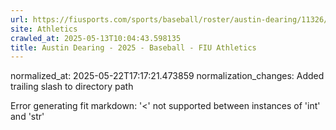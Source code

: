 ```yaml
---
url: https://fiusports.com/sports/baseball/roster/austin-dearing/11326/
site: Athletics
crawled_at: 2025-05-13T10:04:43.598135
title: Austin Dearing - 2025 - Baseball - FIU Athletics
---
```

normalized_at: 2025-05-22T17:17:21.473859
normalization_changes: Added trailing slash to directory path

Error generating fit markdown: '<' not supported between instances of 'int' and 'str'